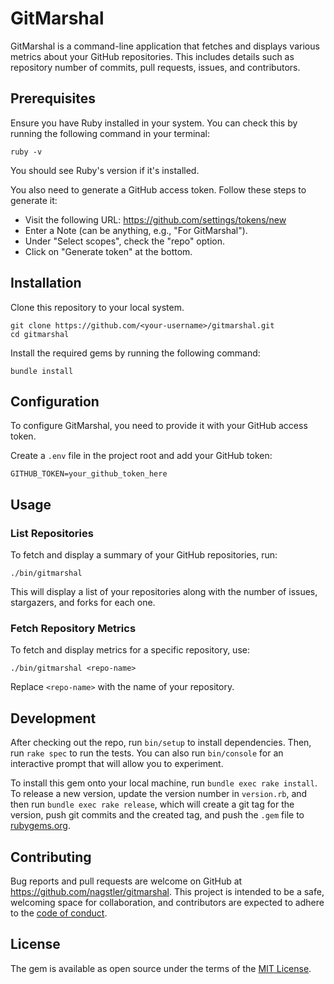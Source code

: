 # GitMarshal

GitMarshal is a command-line application that fetches and displays various metrics about your GitHub repositories. This includes details such as repository number of commits, pull requests, issues, and contributors. 

## Prerequisites

Ensure you have Ruby installed in your system. You can check this by running the following command in your terminal:

```
ruby -v
```

You should see Ruby's version if it's installed.

You also need to generate a GitHub access token. Follow these steps to generate it:
- Visit the following URL: https://github.com/settings/tokens/new
- Enter a Note (can be anything, e.g., "For GitMarshal").
- Under "Select scopes", check the "repo" option.
- Click on "Generate token" at the bottom.

## Installation

Clone this repository to your local system.

```
git clone https://github.com/<your-username>/gitmarshal.git
cd gitmarshal
```

Install the required gems by running the following command:

```
bundle install
```

## Configuration

To configure GitMarshal, you need to provide it with your GitHub access token. 

Create a `.env` file in the project root and add your GitHub token:

```
GITHUB_TOKEN=your_github_token_here
```

## Usage

### List Repositories

To fetch and display a summary of your GitHub repositories, run:

```
./bin/gitmarshal
```

This will display a list of your repositories along with the number of issues, stargazers, and forks for each one.

### Fetch Repository Metrics

To fetch and display metrics for a specific repository, use:

```
./bin/gitmarshal <repo-name>
```

Replace `<repo-name>` with the name of your repository.

## Development

After checking out the repo, run `bin/setup` to install dependencies. Then, run `rake spec` to run the tests. You can also run `bin/console` for an interactive prompt that will allow you to experiment.

To install this gem onto your local machine, run `bundle exec rake install`. To release a new version, update the version number in `version.rb`, and then run `bundle exec rake release`, which will create a git tag for the version, push git commits and the created tag, and push the `.gem` file to [rubygems.org](https://rubygems.org).

## Contributing

Bug reports and pull requests are welcome on GitHub at https://github.com/nagstler/gitmarshal. This project is intended to be a safe, welcoming space for collaboration, and contributors are expected to adhere to the [code of conduct](https://github.com/nagstler/gitmarshal/blob/main/CODE_OF_CONDUCT.md).

## License

The gem is available as open source under the terms of the [MIT License](https://opensource.org/licenses/MIT).
